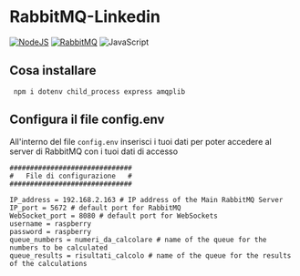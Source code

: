 # RabbitMQ-Linkedin
[![NodeJS](https://img.shields.io/badge/Node%20js-339933?style=for-the-badge&logo=nodedotjs&logoColor=white)](https://nodejs.org/en) [![RabbitMQ](https://img.shields.io/badge/rabbitmq-%23FF6600.svg?&style=for-the-badge&logo=rabbitmq&logoColor=white)](https://www.rabbitmq.com/) ![JavaScript](https://img.shields.io/badge/JavaScript-323330?style=for-the-badge&logo=javascript&logoColor=F7DF1E)

## Cosa installare
` npm i dotenv child_process express amqplib` 

## Configura il file config.env
All'interno del file `config.env` inserisci i tuoi dati per poter accedere al server di RabbitMQ con i tuoi dati di accesso 
```
##############################
#   File di configurazione   #
##############################

IP_address = 192.168.2.163 # IP address of the Main RabbitMQ Server
IP_port = 5672 # default port for RabbitMQ
WebSocket_port = 8080 # default port for WebSockets
username = raspberry
password = raspberry
queue_numbers = numeri_da_calcolare # name of the queue for the numbers to be calculated
queue_results = risultati_calcolo # name of the queue for the results of the calculations
```
